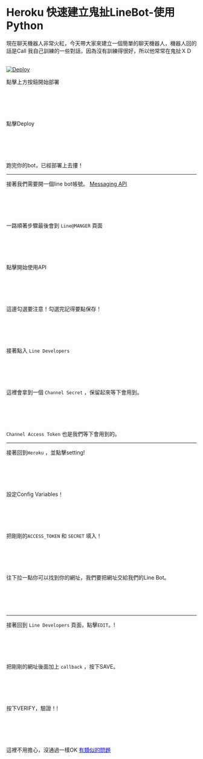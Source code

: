 Heroku 快速建立鬼扯LineBot-使用Python
===

現在聊天機器人非常火紅，今天帶大家來建立一個簡單的聊天機器人，機器人回的話是Call 我自己訓練的一些對話，因為沒有訓練得很好，所以他常常在鬼扯ＸＤ

<br>

<a href="https://heroku.com/deploy?template=https://github.com/NickYuu/Python_Line_Bot">
<img src="https://www.herokucdn.com/deploy/button.svg" alt="Deploy"></img></a>


<br/>

點擊上方按鈕開始部署

<br>

<img src="https://i.imgur.com/gOSxJFo.jpg" class="col-md-12 col-sm-12 col-xs-12" alt="" align=center/></img>

<br/>

點擊Deploy

<br/>

<img src="https://i.imgur.com/uEJIakI.jpg" class="col-md-12 col-sm-12 col-xs-12" alt="" align=center/></img>

<br/>

跑完你的bot，已經部署上去摟！

---

接著我們需要開一個line bot帳號。
[Messaging API](https://business.line.me/zh-hant/services/bot)


<br>

<img src="https://i.imgur.com/IIDKuVN.jpg" class="col-md-12 col-sm-12 col-xs-12" alt="" align=center/></img>

<br>

一路順著步驟最後會到 `Line@MANGER` 頁面

<br>

<img src="https://i.imgur.com/eQg1hfG.jpg" class="col-md-12 col-sm-12 col-xs-12" alt="" align=center/></img>

<br>

點擊開始使用API

<br>

<img src="https://i.imgur.com/m9JYlSW.jpg" class="col-md-12 col-sm-12 col-xs-12" alt="" align=center/></img>

<br>

這邊勾選要注意！勾選完記得要點保存！


<br>

<img src="https://i.imgur.com/iS7DPag.jpg" class="col-md-12 col-sm-12 col-xs-12" alt="" align=center/></img>

<br>




接著點入 `Line Developers`



<br>

<img src="https://i.imgur.com/enS3T5p.jpg" class="col-md-12 col-sm-12 col-xs-12" alt="" align=center/></img>

<br>

這裡會拿到一個 `Channel Secret` ，保留起來等下會用到。

<br>

<img src="https://i.imgur.com/ALdVjlc.jpg" class="col-md-12 col-sm-12 col-xs-12" alt="" align=center/></img>

<br>

`Channel Access Token` 也是我們等下會用到的。

---

接著回到`Heroku` ，並點擊setting!

<br>

<img src="https://i.imgur.com/voXlhSF.jpg" class="col-md-12 col-sm-12 col-xs-12" alt="" align=center/></img>

<br>

設定Config Variables！


<br>

<img src="https://i.imgur.com/O0RU06e.jpg" class="col-md-12 col-sm-12 col-xs-12" alt="" align=center/></img>

<br>



把剛剛的`ACCESS_TOKEN` 和 `SECRET` 填入！



<br>

<img src="https://i.imgur.com/SLrWnbG.jpg" class="col-md-12 col-sm-12 col-xs-12" alt="" align=center/></img>

<br>

往下拉一點你可以找到你的網址，我們要把網址交給我們的Line Bot。

<br>

<img src="https://i.imgur.com/bGg14KM.jpg" class="col-md-12 col-sm-12 col-xs-12" alt="" align=center/></img>

<br>

---

接著回到 `Line Developers` 頁面，點擊`EDIT`。!


<br>

<img src="https://i.imgur.com/ZHkFG6c.jpg" class="col-md-12 col-sm-12 col-xs-12" alt="" align=center/></img>

<br>

把剛剛的網址後面加上 `callback` ，按下SAVE。

<br>

<img src="https://i.imgur.com/Qw9swR1.jpg" class="col-md-12 col-sm-12 col-xs-12" alt="" align=center/></img>

<br>

按下VERIFY，驗證！!


<br>

<img src="https://i.imgur.com/bmIK9UX.jpg" class="col-md-12 col-sm-12 col-xs-12" alt="" align=center/></img>

<br>

這裡不用擔心，沒通過一樣OK
<a href="https://github.com/line/line-bot-sdk-python/issues/37" style="color:blue;">有類似的問題</a>

<br>

<img src="https://i.imgur.com/A5gASfg.jpg" class="col-md-4 col-sm-4 col-xs-4" alt="" align=center/></img>

<br>



